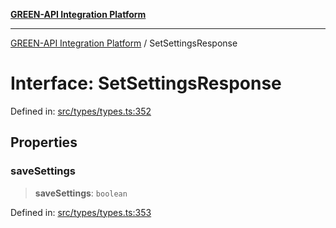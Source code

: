 [**GREEN-API Integration Platform**](../README.md)

***

[GREEN-API Integration Platform](../globals.md) / SetSettingsResponse

# Interface: SetSettingsResponse

Defined in: [src/types/types.ts:352](https://github.com/green-api/greenapi-integration/blob/65d246f492cf703d5fb1135013cb3aaba77514dc/src/types/types.ts#L352)

## Properties

### saveSettings

> **saveSettings**: `boolean`

Defined in: [src/types/types.ts:353](https://github.com/green-api/greenapi-integration/blob/65d246f492cf703d5fb1135013cb3aaba77514dc/src/types/types.ts#L353)
